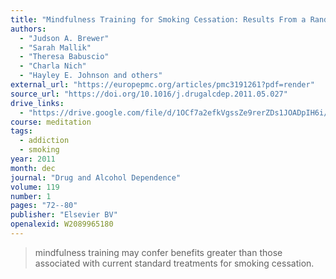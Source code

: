 ```yaml
---
title: "Mindfulness Training for Smoking Cessation: Results From a Randomized Controlled Trial"
authors:
  - "Judson A. Brewer"
  - "Sarah Mallik"
  - "Theresa Babuscio"
  - "Charla Nich"
  - "Hayley E. Johnson and others"
external_url: "https://europepmc.org/articles/pmc3191261?pdf=render"
source_url: "https://doi.org/10.1016/j.drugalcdep.2011.05.027"
drive_links:
  - "https://drive.google.com/file/d/1OCf7a2efkVgssZe9rerZDs1JOADpIH6i/view?usp=drivesdk"
course: meditation
tags:
  - addiction
  - smoking
year: 2011
month: dec
journal: "Drug and Alcohol Dependence"
volume: 119
number: 1
pages: "72--80"
publisher: "Elsevier BV"
openalexid: W2089965180
---
```


> mindfulness training may confer benefits greater than those associated with current standard treatments for smoking cessation.


